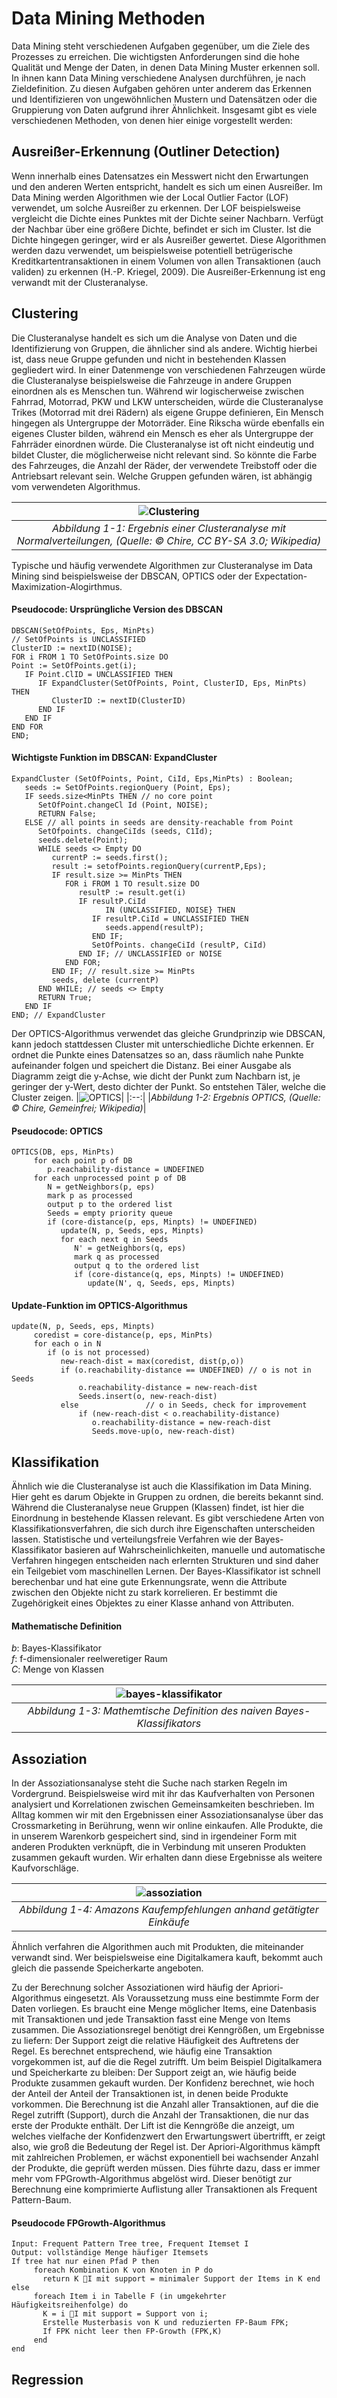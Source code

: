 # Data Mining Methoden
Data Mining steht verschiedenen Aufgaben gegenüber, um die Ziele des Prozesses zu erreichen. Die wichtigsten Anforderungen sind die hohe Qualität und Menge der Daten, in denen Data Mining Muster erkennen soll. In ihnen kann Data Mining verschiedene Analysen durchführen, je nach Zieldefinition. Zu diesen Aufgaben gehören unter anderem das Erkennen und Identifizieren von ungewöhnlichen Mustern und Datensätzen oder die Gruppierung von Daten aufgrund ihrer Ähnlichkeit. Insgesamt gibt es viele verschiedenen Methoden, von denen hier einige vorgestellt werden:
## Ausreißer-Erkennung (Outliner Detection)
Wenn innerhalb eines Datensatzes ein Messwert nicht den Erwartungen und den anderen Werten entspricht, handelt es sich um einen Ausreißer. Im Data Mining werden Algorithmen wie der Local Outlier Factor (LOF) verwendet, um solche Ausreißer zu erkennen. Der LOF beispielsweise vergleicht die Dichte eines Punktes mit der Dichte seiner Nachbarn. Verfügt der Nachbar über eine größere Dichte, befindet er sich im Cluster. Ist die Dichte hingegen geringer, wird er als Ausreißer gewertet. Diese Algorithmen werden dazu verwendet, um beispielsweise potentiell betrügerische Kreditkartentransaktionen in einem Volumen von allen Transaktionen (auch validen) zu erkennen (H.-P. Kriegel, 2009). Die Ausreißer-Erkennung ist eng verwandt mit der Clusteranalyse.
## Clustering
Die Clusteranalyse handelt es sich um die Analyse von Daten und die Identifizierung von Gruppen, die ähnlicher sind als andere. Wichtig hierbei ist, dass neue Gruppe gefunden und nicht in bestehenden Klassen gegliedert wird. In einer Datenmenge von verschiedenen Fahrzeugen würde die Clusteranalyse beispielsweise die Fahrzeuge in andere Gruppen einordnen als es Menschen tun. Während wir logischerweise zwischen Fahrrad, Motorrad, PKW und LKW unterscheiden, würde die Clusteranalyse Trikes (Motorrad mit drei Rädern) als eigene Gruppe definieren, Ein Mensch hingegen als Untergruppe der Motorräder. Eine Rikscha würde ebenfalls ein eigenes Cluster bilden, während ein Mensch es eher als Untergruppe der Fahrräder einordnen würde.
Die Clusteranalyse ist oft nicht eindeutig und bildet Cluster, die möglicherweise nicht relevant sind. So könnte die Farbe des Fahrzeuges, die Anzahl der Räder, der verwendete Treibstoff oder die Antriebsart relevant sein. Welche Gruppen gefunden wären, ist abhängig vom verwendeten Algorithmus.

|![Clustering](https://github.com/Averan82/ostfalia_db_2019_hausarbeiten/blob/master/modern_data_mining/images/clustering.png)|
|:--:|
|*Abbildung 1-1: Ergebnis einer Clusteranalyse mit Normalverteilungen, (Quelle: © Chire, CC BY-SA 3.0; Wikipedia)*|

Typische und häufig verwendete Algorithmen zur Clusteranalyse im Data Mining sind beispielsweise der DBSCAN, OPTICS oder der Expectation-Maximization-Alogirthmus.

#### Pseudocode: Ursprüngliche Version des DBSCAN
```
DBSCAN(SetOfPoints, Eps, MinPts)
// SetOfPoints is UNCLASSIFIED
ClusterID := nextID(NOISE);
FOR i FROM 1 TO SetOfPoints.size DO
Point := SetOfPoints.get(i);      
   IF Point.ClID = UNCLASSIFIED THEN
      IF ExpandCluster(SetOfPoints, Point, ClusterID, Eps, MinPts) THEN
         ClusterID := nextID(ClusterID)
      END IF
   END IF
END FOR
END;
```
#### Wichtigste Funktion im DBSCAN: ExpandCluster
```
ExpandCluster (SetOfPoints, Point, CiId, Eps,MinPts) : Boolean;
   seeds := SetOfPoints.regionQuery (Point, Eps); 
   IF seeds.size<MinPts THEN // no core point
      SetOfPoint.changeCl Id (Point, NOISE); 
      RETURN False;
   ELSE // all points in seeds are density-reachable from Point
      SetOfpoints. changeCiIds (seeds, C1Id); 
      seeds.delete(Point); 
      WHILE seeds <> Empty DO 
         currentP := seeds.first(); 
         result := setofPoints.regionQuery(currentP,Eps);
         IF result.size >= MinPts THEN
            FOR i FROM 1 TO result.size DO
               resultP := result.get(i) 
               IF resultP.CiId
                     IN (UNCLASSIFIED, NOISE} THEN
                  IF resultP.CiId = UNCLASSIFIED THEN 
                     seeds.append(resultP);
                  END IF; 
                  SetOfPoints. changeCiId (resultP, CiId) 
               END IF; // UNCLASSIFIED or NOISE
            END FOR;
         END IF; // result.size >= MinPts
         seeds, delete (currentP) 
      END WHILE; // seeds <> Empty
      RETURN True;
   END IF
END; // ExpandCluster 
```

Der OPTICS-Algorithmus verwendet das gleiche Grundprinzip wie DBSCAN, kann jedoch stattdessen Cluster mit unterschiedliche Dichte erkennen. Er ordnet die Punkte eines Datensatzes so an, dass räumlich nahe Punkte aufeinander folgen und speichert die Distanz. Bei einer Ausgabe als Diagramm zeigt die y-Achse, wie dicht der Punkt zum Nachbarn ist, je geringer der y-Wert, desto dichter der Punkt. So entstehen Täler, welche die Cluster zeigen.
|![OPTICS](https://github.com/Averan82/ostfalia_db_2019_hausarbeiten/blob/master/modern_data_mining/images/OPTICS.png)|
|:--:|
|*Abbildung 1-2: Ergebnis OPTICS, (Quelle: © Chire, Gemeinfrei; Wikipedia)*|

#### Pseudocode: OPTICS
```
OPTICS(DB, eps, MinPts)
     for each point p of DB
        p.reachability-distance = UNDEFINED
     for each unprocessed point p of DB
        N = getNeighbors(p, eps)
        mark p as processed
        output p to the ordered list
        Seeds = empty priority queue
        if (core-distance(p, eps, Minpts) != UNDEFINED)
           update(N, p, Seeds, eps, Minpts)
           for each next q in Seeds
              N' = getNeighbors(q, eps)
              mark q as processed
              output q to the ordered list
              if (core-distance(q, eps, Minpts) != UNDEFINED)
                 update(N', q, Seeds, eps, Minpts)

```
#### Update-Funktion im OPTICS-Algorithmus
```
update(N, p, Seeds, eps, Minpts)
     coredist = core-distance(p, eps, MinPts)
     for each o in N
        if (o is not processed)
           new-reach-dist = max(coredist, dist(p,o))
           if (o.reachability-distance == UNDEFINED) // o is not in Seeds
               o.reachability-distance = new-reach-dist
               Seeds.insert(o, new-reach-dist)
           else               // o in Seeds, check for improvement
               if (new-reach-dist < o.reachability-distance)
                  o.reachability-distance = new-reach-dist
                  Seeds.move-up(o, new-reach-dist)

```
## Klassifikation
Ähnlich wie die Clusteranalyse ist auch die Klassifikation im Data Mining. Hier geht es darum Objekte in Gruppen zu ordnen, die bereits bekannt sind. Während die Clusteranalyse neue Gruppen (Klassen) findet, ist hier die Einordnung in bestehende Klassen relevant.
Es gibt verschiedene Arten von Klassifikationsverfahren, die sich durch ihre Eigenschaften unterscheiden lassen. Statistische und verteilungsfreie Verfahren wie der Bayes-Klassifikator basieren auf Wahrscheinlichkeiten, manuelle und automatische Verfahren hingegen entscheiden nach erlernten Strukturen und sind daher ein Teilgebiet vom maschinellen Lernen.
Der Bayes-Klassifikator ist schnell berechenbar und hat eine gute Erkennungsrate, wenn die Attribute zwischen den Objekte nicht zu stark korrelieren. Er bestimmt die Zugehörigkeit eines Objektes zu einer Klasse anhand von Attributen.

#### Mathematische Definition
*b*: Bayes-Klassifikator  
*f*: f-dimensionaler reelweretiger Raum  
*C*: Menge von Klassen  

|![bayes-klassifikator](https://github.com/Averan82/ostfalia_db_2019_hausarbeiten/blob/master/modern_data_mining/images/bayes.png)|
|:--:|
|*Abbildung 1-3: Mathemtische Definition des naiven Bayes-Klassifikators*|

## Assoziation
In der Assoziationsanalyse steht die Suche nach starken Regeln im Vordergrund. Beispielsweise wird mit ihr das Kaufverhalten von Personen analysiert und Korrelationen zwischen Gemeinsamkeiten beschrieben. Im Alltag kommen wir mit den Ergebnissen einer Assoziationsanalyse über das Crossmarketing in Berührung, wenn wir online einkaufen. Alle Produkte, die in unserem Warenkorb gespeichert sind, sind in irgendeiner Form mit anderen Produkten verknüpft, die in Verbindung mit unseren Produkten zusammen gekauft wurden. Wir erhalten dann diese Ergebnisse als weitere Kaufvorschläge.  

|![assoziation](https://github.com/Averan82/ostfalia_db_2019_hausarbeiten/blob/master/modern_data_mining/images/assoziation.png)|  
|:--:|  
|*Abbildung 1-4: Amazons Kaufempfehlungen anhand getätigter Einkäufe*|  

Ähnlich verfahren die Algorithmen auch mit Produkten, die miteinander verwandt sind. Wer beispielsweise eine Digitalkamera kauft, bekommt auch gleich die passende Speicherkarte angeboten.

Zu der Berechnung solcher Assoziationen wird häufig der Apriori-Algorithmus eingesetzt. Als Voraussetzung muss eine bestimmte Form der Daten vorliegen. Es braucht eine Menge möglicher Items, eine Datenbasis mit Transaktionen und jede Transaktion fasst eine Menge von Items zusammen. Die Assoziationsregel benötigt drei Kenngrößen, um Ergebnisse zu liefern:
Der Support zeigt die relative Häufigkeit des Auftretens der Regel. Es berechnet entsprechend, wie häufig eine Transaktion vorgekommen ist, auf die die Regel zutrifft. Um beim Beispiel Digitalkamera und Speicherkarte zu bleiben: Der Support zeigt an, wie häufig beide Produkte zusammen gekauft wurden.
Der Konfidenz berechnet, wie hoch der Anteil der Anteil der Transaktionen ist, in denen beide Produkte vorkommen. Die Berechnung ist die Anzahl aller Transaktionen, auf die die Regel zutrifft (Support), durch die Anzahl der Transaktionen, die nur das erste der Produkte enthält. 
Der Lift ist die Kenngröße die anzeigt, um welches vielfache der Konfidenzwert den Erwartungswert übertrifft, er zeigt also, wie groß die Bedeutung der Regel ist.
Der Apriori-Algorithmus kämpft mit zahlreichen Problemen, er wächst exponentiell bei wachsender Anzahl der Produkte, die geprüft werden müssen. Dies führte dazu, dass er immer mehr vom FPGrowth-Algorithmus abgelöst wird. Dieser benötigt zur Berechnung eine komprimierte Auflistung aller Transaktionen als Frequent Pattern-Baum. 
#### Pseudocode FPGrowth-Algorithmus
```
Input: Frequent Pattern Tree tree, Frequent Itemset I
Output: vollständige Menge häufiger Itemsets
If tree hat nur einen Pfad P then 
     foreach Kombination K von Knoten in P do
       return K I mit support = minimaler Support der Items in K end
else 
     foreach Item i in Tabelle F (in umgekehrter Häufigkeitsreihenfolge) do
       K = i I mit support = Support von i;
       Erstelle Musterbasis von K und reduzierten FP-Baum FPK;
       If FPK nicht leer then FP-Growth (FPK,K)
     end
end
```

## Regression
